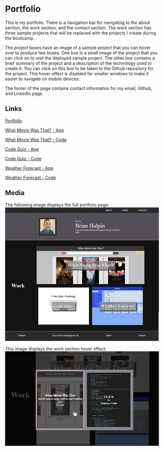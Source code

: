 # Portfolio
This is my portfolio.  There is a navigation bar for navigating to the about section, the work section, and the contact section.  The work section has three sample projects that will be replaced with the projects I create during the bootcamp.

The project boxes have an image of a sample project that you can hover over to produce two boxes.  One box is a small image of the project that you can click on to visit the deployed sample project. The other box contains a brief summary of the project and a description of the technology used to create it.  You can click on this box to be taken to the Github repository for the project. This hover effect is disabled for smaller windows to make it easier to navigate on mobile devices.

The footer of the page contains contact information for my email, Github, and Linkedin page.

## Links
[Portfolio](https://bthalpin.github.io/Portfolio)

[What Movie Was That? - App](https://bthalpin.github.io/What-Movie-Was-That/)

[What Movie Was That? - Code](https://github.com/bthalpin/What-Movie-Was-That)

[Code Quiz - App](https://bthalpin.github.io/Code-Quiz/)

[Code Quiz - Code](https://github.com/bthalpin/Code-Quiz)

[Weather Forecast - App](https://bthalpin.github.io/Weather-Forecast/)

[Weather Forecast - Code](https://github.com/bthalpin/Weather-Forecast)

## Media
The following image displays the full portfolio page:
![Portfolio page for Brian Halpin](./assets/images/main-page.png)


This image displays the work section hover effect:
![Portfolio work section with mouse hovering project 1 displaying the details of the project and a glow effect](./assets/images/main-page-bottom.png)